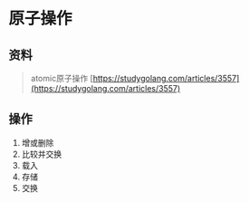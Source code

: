 # 原子操作

## 资料

> atomic原子操作 [https://studygolang.com/articles/3557](https://studygolang.com/articles/3557)

## 操作

1. 增或删除
2. 比较并交换
3. 载入
4. 存储
5. 交换



